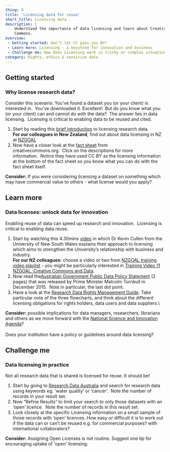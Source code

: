 ```yaml
---
thing: 9
title: 'Licensing data for reuse'
short_title: Licensing data
description: |
    Understand the importance of data licensing and learn about Creative
    Commons.
overview:
 - Getting started: don’t let CC pass you BY!
 - Learn more: Licensing - a keystone for innovation and business
 - Challenge me: How does Licensing work in tricky or complex situations?
category: Rights, ethics & sensitive data
---
```

## Getting started
### Why license research data?

Consider this scenario: You’ve found a dataset you (or your client) is
interested in.  You’ve downloaded it. Excellent!  But do you know what
you (or your client) can and cannot do with the data?  The answer lies
in data licensing.  Licensing is critical to enabling data to be reused
and cited.

1.  Start by reading this [brief
    introduction](https://www.ands.org.au/working-with-data/publishing-and-reusing-data/licensing-for-reuse)
    to licensing research data.\
    **For our colleagues in New Zealand**, find out about data licensing
    in NZ at
    [NZGOAL](https://www.ict.govt.nz/guidance-and-resources/open-government/new-zealand-government-open-access-and-licensing-nzgoal-framework/)
2.  Now have a closer look at the
    [fact sheet](https://creativecommons.org.au/materials/factsheets/cc-licences.pdf) from creativecommons.org.  Click on the descriptions for more
    information.  Notice they have used CC BY as the licensing
    information at the bottom of the fact sheet so you know what you can do
    with the fact sheet itself.

**Consider:** If you were considering licensing a dataset on something
which may have commercial value to others - what license would you
apply?

## Learn more 
### Data licenses: unlock data for innovation

Enabling reuse of data can speed up research and innovation.  Licensing
is critical to enabling data reuse.

1.  Start by watching this 4.30mins
    [video](https://youtu.be/LmyzF7iJp3E?list=PLG25fMbdLRa7QH8_yyNSgzkQOTBVsTK2r)
    in which Dr Kevin Cullen from the University of New South Wales
    explains their approach to licensing which aims to strengthen the
    University’s relationship with business and industry.\
    **For our NZ colleagues:** choose a video or two from [NZGOAL
    training video
    playlist](https://www.youtube.com/playlist?list=PLKAGOg1JYnPntUL_WE2evkt-jLY2Ng2bB) -
    you might be particularly interested in [Training Video 11 NZGOAL,
    Creative Commons and
    Data](https://www.youtube.com/watch?v=OFOIsTgbKzg&index=11&list=PLKAGOg1JYnPntUL_WE2evkt-jLY2Ng2bB).
2.  Now read the[Australian Government Public Data Policy
    Statement](https://www.dpmc.gov.au/sites/default/files/publications/aust_govt_public_data_policy_statement_1.pdf "Australian Government Public Data policy statement")
    (2 pages) that was released by Prime Minister Malcolm Turnbull in
    December 2015.  Note in particular, the last dot point.
3.  Have a look at the [Research Data Rights Management
    Guide](https://www.ands.org.au/guides/research-data-rights-management "research data Rights Management Guide").
    Take particular note of the three flowcharts, and think about the
    different licensing obligations for rights holders, data users and
    data suppliers.\

**Consider:** possible implications for data managers, researchers,
librarians and others as we move forward with the [National Science
and Innovation Agenda](http://www.innovation.gov.au/page/agenda)?\
\
Does your institution have a policy or guidelines around data
licensing?


## Challenge me
### Data licensing in practice

Not all research data that is shared is licensed for reuse. It should
be!

1.  Start by going to [Research Data
    Australia](https://researchdata.ands.org.au) and search for research
    data using keywords eg. ‘water quality’ or ‘cancer’.  Note the
    number of records in your result set.
2.  Now “Refine Results” to limit your search to only those datasets
    with an ‘open’ licence.  Note the number of records in this result
    set.
3.  Look closely at the specific Licensing information on a small sample
    of those records with ‘open’ licences. How easy or difficult it is
    to work out if the data can or can’t be reused e.g. for commercial
    purposes? with international collaborators?

**Consider:** Assigning Open Licenses is not routine. Suggest one tip
for encouraging uptake of 'open' licensing.